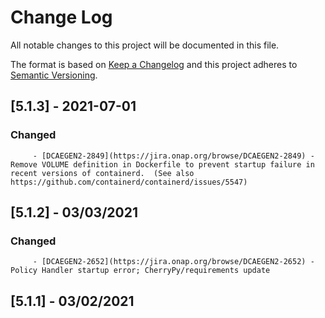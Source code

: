 # Change Log
All notable changes to this project will be documented in this file.

The format is based on [Keep a Changelog](http://keepachangelog.com/)
and this project adheres to [Semantic Versioning](http://semver.org/).

## [5.1.3] - 2021-07-01
### Changed
         - [DCAEGEN2-2849](https://jira.onap.org/browse/DCAEGEN2-2849) - Remove VOLUME definition in Dockerfile to prevent startup failure in recent versions of containerd.  (See also https://github.com/containerd/containerd/issues/5547)
## [5.1.2] - 03/03/2021
### Changed
         - [DCAEGEN2-2652](https://jira.onap.org/browse/DCAEGEN2-2652) - Policy Handler startup error; CherryPy/requirements update

## [5.1.1] - 03/02/2021

